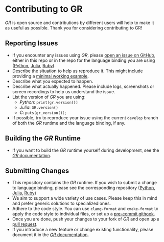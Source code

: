 # Contributing to GR

*GR* is open source and contributions by different users will help to make it as useful as possible. Thank you for considering contributing to GR!

## Reporting Issues

- If you encounter any issues using *GR*, please [open an issue on GitHub](https://github.com/sciapp/gr/issues/new), either in this repo or in the repo for the language binding you are using ([Python](https://github.com/sciapp/python-gr/issues/new), [Julia](https://github.com/jheinen/GR.jl/issues/new), [Ruby](https://github.com/red-data-tools/GR.rb/issues/new)).
- Describe the situation to help us reproduce it. This might include providing a [minimal working example](https://stackoverflow.com/help/minimal-reproducible-example).
- Describe what you expected to happen.
- Describe what actually happened. Please include logs, screenshots or screen recordings to help us understand the issue.
- List the version of *GR* you are using:
  - *Python*: `print(gr.version())`
  - *Julia*: `GR.version()`
  - *C*: `puts(gr_version());`
- If possible, try to reproduce your issue using the current `develop` branch of both the *GR* runtime and the language binding, if any.

## Building the *GR* Runtime

- If you want to build the *GR* runtime yourself during development, see the [*GR* documentation](https://gr-framework.org/building.html).

## Submitting Changes

- This repository contains the *GR* runtime. If you wish to submit a change to language binding, please see the corresponding repository ([Python](https://github.com/sciapp/python-gr/), [Julia](https://github.com/jheinen/GR.jl/), [Ruby](https://github.com/red-data-tools/GR.rb/))
- We aim to support a wide variety of use cases. Please keep this in mind and prefer generic solutions to specialized ones.
- Adhere to the code style. You can use `clang-format` and `cmake-format` to apply the code style to individual files, or set up a [pre-commit githook](https://github.com/sciapp/gr/blob/develop/.githooks/pre-commit).
- Once you are done, push your changes to your fork of *GR* and open up a [pull request](https://github.com/sciapp/gr/compare).
- If you introduce a new feature or change existing functionality, please document it in the [*GR* documentation](https://github.com/sciapp/gr-documentation).
